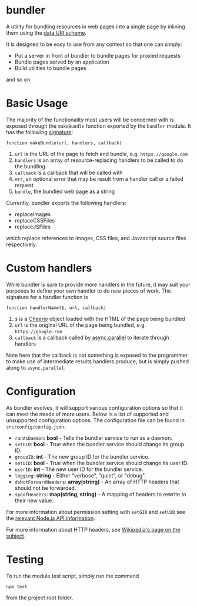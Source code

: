 # bundler

A utility for bundling resources in web pages into a single page by inlining them
using the [data URI scheme](https://en.wikipedia.org/wiki/Data_URI_scheme).

It is designed to be easy to use from any context so that one can simply:

* Put a server in front of bundler to bundle pages for proxied requests
* Bundle pages served by an application
* Build utilities to bundle pages

and so on. 

# Basic Usage

The majority of the functionality most users will be concerned with is exposed through
the `makeBundle` function exported by the `bundler` module. It has the following
[signature](https://github.com/equalitie/bundler/blob/master/src/bundler.js#L166):

    function makeBundle(url, handlers, callback)

1. `url` is the URL of the page to fetch and bundle, e.g. `https://google.com`
2. `handlers` is an array of resource-replacing handlers to be called to do the bundling
3. `callback` is a callback that will be called with
  1. `err`, an optional error that may be result from a handler call or a failed request
  2. `bundle`, the bundled web page as a string

Currently, bundler exports the following handlers:

* replaceImages
* replaceCSSFiles
* replaceJSFiles

which replace references to images, CSS files, and Javascript source files respectively.

# Custom handlers

While bundler is sure to provide more handlers in the future, it may suit your purposes
to define your own handler to do new pieces of work. The signature for a handler function
is

    function handlerName($, url, callback)

1. `$` is a [Cheerio](https://github.com/cheeriojs/cheerio) object loaded with the HTML of the page being bundled
2. `url` is the original URL of the page being bundled, e.g. `https://google.com`
3. `callback` is a callback called by [async.parallel](https://github.com/caolan/async#parallel) to iterate through handlers

Note here that the callback is not something is exposed to the programmer to make use of
intermediate results handlers produce, but is simply pushed along to `async.parallel`.

# Configuration

As bundler evolves, it will support various configuration options so that it can meet
the needs of more users.  Below is a list of supported and unsupported configuration
options.  The configuration file can be found in `src/config/config.json`.

* `runAsDaemon`: **bool** - Tells the bundler service to run as a daemon.
* `setGID`: **bool** - True when the bundler service should change its group ID.
* `groupID`: **int** - The new group ID for the bundler service.
* `setUID`: **bool** - True when the bundler service should change its user ID.
* `userID`: **int** - The new user ID for the bundler service.
* `logging`: **string** - Either "verbose", "quiet", or "debug".
* `doNotForwardHeaders`: **array(string)** - An array of HTTP headers that should not be forwarded.
* `spoofHeaders`: **map(string, string)** - A mapping of headers to rewrite to their new value.

For more information about permission setting with `setGID` and `setUID` see the
[relevant Node.js API information](http://nodejs.org/api/process.html#process_process_setgid_id).

For more information about HTTP headers, see 
[Wikipedia's page on the subject](http://en.wikipedia.org/wiki/List_of_HTTP_header_fields).

# Testing

To run the module test script, simply run the command

    npm test

from the project root folder.
